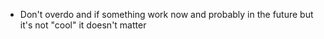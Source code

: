 - Don't overdo and if something work now and probably in the future but it's not "cool" it doesn't matter